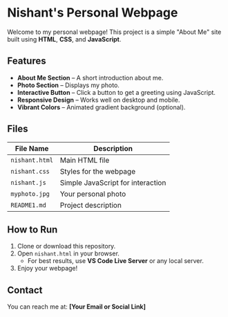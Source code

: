 # Nishant's Personal Webpage

Welcome to my personal webpage! This project is a simple "About Me" site built using **HTML**, **CSS**, and **JavaScript**.

## Features

- **About Me Section** – A short introduction about me.
- **Photo Section** – Displays my photo.
- **Interactive Button** – Click a button to get a greeting using JavaScript.
- **Responsive Design** – Works well on desktop and mobile.
- **Vibrant Colors** – Animated gradient background (optional).

## Files

| File Name      | Description                         |
|----------------|-------------------------------------|
| `nishant.html` | Main HTML file                      |
| `nishant.css`  | Styles for the webpage              |
| `nishant.js`   | Simple JavaScript for interaction  |
| `myphoto.jpg`  | Your personal photo                 |
| `README1.md`   | Project description                 |

## How to Run

1. Clone or download this repository.
2. Open `nishant.html` in your browser.
   - For best results, use **VS Code Live Server** or any local server.
3. Enjoy your webpage!

## Contact

You can reach me at: **[Your Email or Social Link]**